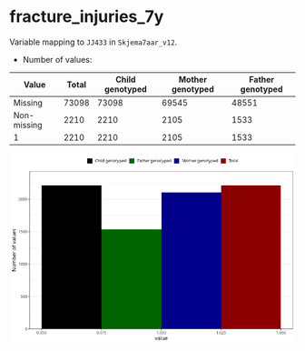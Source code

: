 # fracture_injuries_7y
Variable mapping to `JJ433` in `Skjema7aar_v12`.
- Number of values:

| Value | Total | Child genotyped | Mother genotyped | Father genotyped |
| ----- | ----- | --------------- | ---------------- | ---------------- |
| Missing | 73098 | 73098 | 69545 | 48551 |
| Non-missing | 2210 | 2210 | 2105 | 1533 |
| 1 | 2210 | 2210 | 2105 | 1533 |



![](fracture_injuries_7y_n.png)



